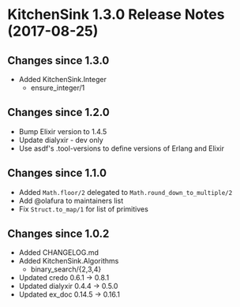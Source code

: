 # KitchenSink 1.3.0 Release Notes (2017-08-25)

## Changes since 1.3.0
  * Added KitchenSink.Integer
    * ensure_integer/1

## Changes since 1.2.0
  * Bump Elixir version to 1.4.5
  * Update dialyxir - dev only
  * Use asdf's .tool-versions to define versions of Erlang and Elixir

## Changes since 1.1.0
  * Added `Math.floor/2` delegated to `Math.round_down_to_multiple/2`
  * Add @olafura to maintainers list
  * Fix `Struct.to_map/1` for list of primitives

## Changes since 1.0.2

  * Added CHANGELOG.md
  * Added KitchenSink.Algorithms
    * binary_search/{2,3,4}
  * Updated credo 0.6.1 → 0.8.1
  * Updated dialyxir 0.4.4 → 0.5.0
  * Updated ex_doc 0.14.5 → 0.16.1
